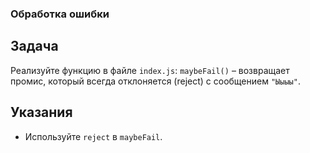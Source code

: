 ### Обработка ошибки
## Задача
Реализуйте функцию в файле `index.js`:
`maybeFail()` – возвращает промис, который всегда отклоняется (reject) с сообщением `"Ыыыы"`.

## Указания
- Используйте `reject` в `maybeFail`.